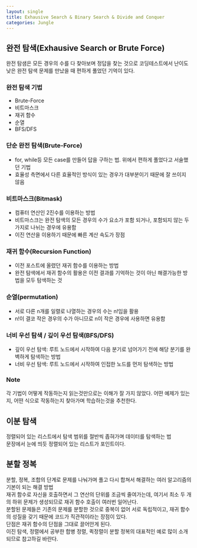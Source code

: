 ```yaml
---
layout: single
title: Exhausive Search & Binary Search & Divide and Conquer
categories: Jungle
---
```


## 완전 탐색(Exhausive Search or Brute Force)
완전 탐샘은 모든 경우의 수를 다 찾아보며 정답을 찾는 것으로 코딩테스트에서 난이도 낮은 완전 탐색 문제를 만났을 때 편하게 풀었던 기억이 있다.<br>

### 완전 탐색 기법
* Brute-Force
* 비트마스크
* 재귀 함수
* 순열
* BFS/DFS

### 단순 완전 탐색(Brute-Force)
* for, while등 모든 case를 만들어 답을 구하는 법. 위에서 편하게 풀었다고 서술했던 기법
* 효율성 측면에서 다른 효율적인 방식이 있는 경우가 대부분이기 때문에 잘 쓰이지 않음

### 비트마스크(Bitmask)
* 컴퓨터 연산인 2진수를 이용하는 방법
* 비트마스크는 완전 탐색의 모든 경우의 수가 요소가 포함 되거나, 포함되지 않는 두 가지로 나뉘는 경우에 유용함
* 이진 연산을 이용하기 때문에 빠른 계산 속도가 장점


### 재귀 함수(Recursion Function)
* 이전 포스트에 올렸던 재귀 함수를 이용하는 방법
* 완전 탐색에서 재귀 함수의 활용은 이전 결과를 기억하는 것이 아닌 해결가능한 방법을 모두 탐색하는 것

### 순열(permutation)
* 서로 다른 n개를 일렬로 나열하는 경우의 수는 n!임을 활용
* n!이 결코 작은 경우의 수가 아니므로 n이 작은 경우에 사용하면 유용함

### 너비 우선 탐색 / 깊이 우선 탐색(BFS/DFS)
* 깊이 우선 탐색: 루트 노드에서 시작하여 다음 분기로 넘어가기 전에 해당 분기를 완벽하게 탐색하는 방법
* 너비 우선 탐색: 루트 노드에서 시작하여 인접한 노드를 먼저 탐색하는 방법

### Note
각 기법이 어떻게 작동하는지 읽는것만으로는 이해가 잘 가지 않았다. 어떤 예제가 있는지, 어떤 식으로 작동하는지 찾아가며 학습하는것을 추천한다.

## 이분 탐색
정렬되어 있는 리스트에서 탐색 범위를 절반씩 좁혀가며 데이터를 탐색하는 법<br>
문장에서 눈에 띄듯 정렬되어 있는 리스트가 포인트이다.



## 분할 정복
분할, 정복, 조합의 단계로 문제를 나눠가며 풀고 다시 합쳐서 해결하는 여러 알고리즘의 기본이 되는 해결 방법<br>
재귀 함수로 자신을 호출하면서 그 연산의 단위를 조금씩 줄여가는데, 여기서 최소 두 개의 하위 문제가 생성되므로 재귀 함수 호출이 여러번 일어난다.<br>
분할된 문제들은 기존의 문제를 분할한 것으로 중복이 없어 서로 독립적이고, 재귀 함수의 성질을 갖기 때문에 코드가 직관적이라는 장점이 있다.<br>
단점은 재귀 함수의 단점을 그대로 끌어안게 된다.<br>
이진 탐색, 정렬에서 공부한 합병 정렬, 퀵정렬이 분할 정복의 대표적인 예로 많이 소개되므로 참고하길 바란다.